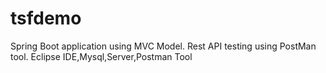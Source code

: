 # tsfdemo
Spring Boot application using MVC Model.
Rest API testing using PostMan tool.
Eclipse IDE,Mysql,Server,Postman Tool

